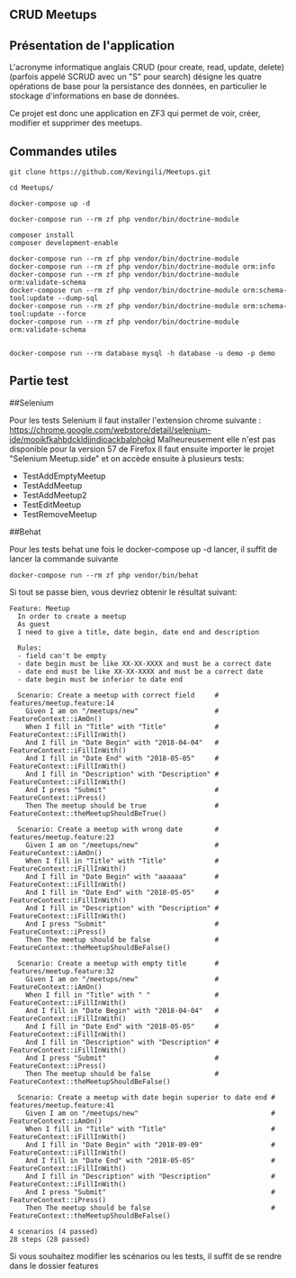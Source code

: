 CRUD Meetups
---------------------------------

## Présentation de l'application

L'acronyme informatique anglais CRUD (pour create, read, update, delete) (parfois appelé SCRUD avec un "S" pour search) désigne les quatre opérations de base pour la persistance des données, en particulier le stockage d'informations en base de données.

Ce projet est donc une application en ZF3 qui permet de voir, créer, modifier et supprimer des meetups.

## Commandes utiles

```
git clone https://github.com/Kevingili/Meetups.git

cd Meetups/

docker-compose up -d

docker-compose run --rm zf php vendor/bin/doctrine-module

composer install
composer development-enable

docker-compose run --rm zf php vendor/bin/doctrine-module
docker-compose run --rm zf php vendor/bin/doctrine-module orm:info
docker-compose run --rm zf php vendor/bin/doctrine-module orm:validate-schema
docker-compose run --rm zf php vendor/bin/doctrine-module orm:schema-tool:update --dump-sql
docker-compose run --rm zf php vendor/bin/doctrine-module orm:schema-tool:update --force
docker-compose run --rm zf php vendor/bin/doctrine-module orm:validate-schema


docker-compose run --rm database mysql -h database -u demo -p demo
```

## Partie test

##Selenium

Pour les tests Selenium il faut installer l'extension chrome suivante : https://chrome.google.com/webstore/detail/selenium-ide/mooikfkahbdckldjjndioackbalphokd
Malheureusement elle n'est pas disponible pour la version 57 de Firefox
Il faut ensuite importer le projet "Selenium Meetup.side" et on accède ensuite à plusieurs tests:
  - TestAddEmptyMeetup
  - TestAddMeetup
  - TestAddMeetup2
  - TestEditMeetup
  - TestRemoveMeetup
  
##Behat

Pour les tests behat une fois le docker-compose up -d lancer, il suffit de lancer la commande suivante
```
docker-compose run --rm zf php vendor/bin/behat
```

Si tout se passe bien, vous devriez obtenir le résultat suivant:
```
Feature: Meetup
  In order to create a meetup
  As guest
  I need to give a title, date begin, date end and description
  
  Rules:
  - field can't be empty
  - date begin must be like XX-XX-XXXX and must be a correct date
  - date end must be like XX-XX-XXXX and must be a correct date
  - date begin must be inferior to date end

  Scenario: Create a meetup with correct field     # features/meetup.feature:14
    Given I am on "/meetups/new"                   # FeatureContext::iAmOn()
    When I fill in "Title" with "Title"            # FeatureContext::iFillInWith()
    And I fill in "Date Begin" with "2018-04-04"   # FeatureContext::iFillInWith()
    And I fill in "Date End" with "2018-05-05"     # FeatureContext::iFillInWith()
    And I fill in "Description" with "Description" # FeatureContext::iFillInWith()
    And I press "Submit"                           # FeatureContext::iPress()
    Then The meetup should be true                 # FeatureContext::theMeetupShouldBeTrue()

  Scenario: Create a meetup with wrong date        # features/meetup.feature:23
    Given I am on "/meetups/new"                   # FeatureContext::iAmOn()
    When I fill in "Title" with "Title"            # FeatureContext::iFillInWith()
    And I fill in "Date Begin" with "aaaaaa"       # FeatureContext::iFillInWith()
    And I fill in "Date End" with "2018-05-05"     # FeatureContext::iFillInWith()
    And I fill in "Description" with "Description" # FeatureContext::iFillInWith()
    And I press "Submit"                           # FeatureContext::iPress()
    Then The meetup should be false                # FeatureContext::theMeetupShouldBeFalse()

  Scenario: Create a meetup with empty title       # features/meetup.feature:32
    Given I am on "/meetups/new"                   # FeatureContext::iAmOn()
    When I fill in "Title" with " "                # FeatureContext::iFillInWith()
    And I fill in "Date Begin" with "2018-04-04"   # FeatureContext::iFillInWith()
    And I fill in "Date End" with "2018-05-05"     # FeatureContext::iFillInWith()
    And I fill in "Description" with "Description" # FeatureContext::iFillInWith()
    And I press "Submit"                           # FeatureContext::iPress()
    Then The meetup should be false                # FeatureContext::theMeetupShouldBeFalse()

  Scenario: Create a meetup with date begin superior to date end # features/meetup.feature:41
    Given I am on "/meetups/new"                                 # FeatureContext::iAmOn()
    When I fill in "Title" with "Title"                          # FeatureContext::iFillInWith()
    And I fill in "Date Begin" with "2018-09-09"                 # FeatureContext::iFillInWith()
    And I fill in "Date End" with "2018-05-05"                   # FeatureContext::iFillInWith()
    And I fill in "Description" with "Description"               # FeatureContext::iFillInWith()
    And I press "Submit"                                         # FeatureContext::iPress()
    Then The meetup should be false                              # FeatureContext::theMeetupShouldBeFalse()

4 scenarios (4 passed)
28 steps (28 passed)
```

Si vous souhaitez modifier les scénarios ou les tests, il suffit de se rendre dans le dossier features